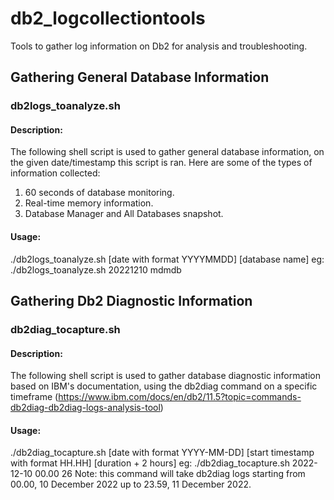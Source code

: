 # db2_logcollectiontools
 Tools to gather log information on Db2 for analysis and troubleshooting.


## Gathering General Database Information
### db2logs_toanalyze.sh
#### Description:
The following shell script is used to gather general database information, on the given date/timestamp this script is ran. Here are some of the types of information collected:

1. 60 seconds of database monitoring.
2. Real-time memory information.
3. Database Manager and All Databases snapshot.

#### Usage:
./db2logs_toanalyze.sh [date with format YYYYMMDD] [database name]
eg: ./db2logs_toanalyze.sh 20221210 mdmdb

## Gathering Db2 Diagnostic Information
### db2diag_tocapture.sh
#### Description:
The following shell script is used to gather database diagnostic information based on IBM's documentation, using the db2diag command on a specific timeframe (https://www.ibm.com/docs/en/db2/11.5?topic=commands-db2diag-db2diag-logs-analysis-tool)

#### Usage:
./db2diag_tocapture.sh [date with format YYYY-MM-DD] [start timestamp with format HH.HH] [duration + 2 hours]
eg: ./db2diag_tocapture.sh 2022-12-10 00.00 26
Note: this command will take db2diag logs starting from 00.00, 10 December 2022 up to 23.59, 11 December 2022.
